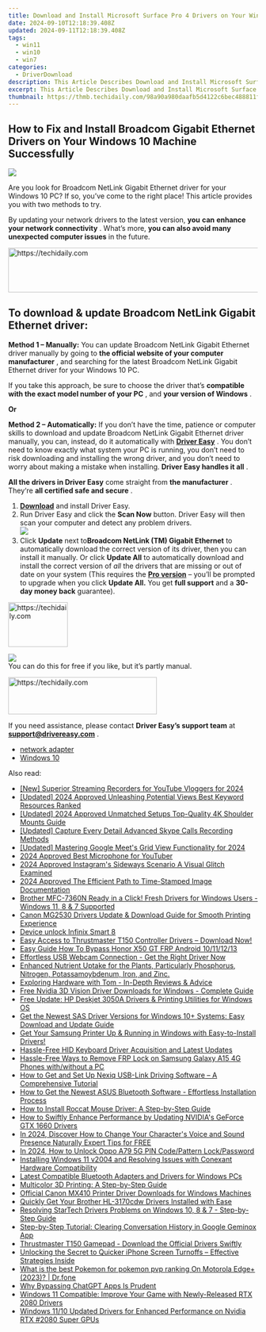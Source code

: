 ```yaml
---
title: Download and Install Microsoft Surface Pro 4 Drivers on Your Windows PC
date: 2024-09-10T12:18:39.408Z
updated: 2024-09-11T12:18:39.408Z
tags:
  - win11
  - win10
  - win7
categories:
  - DriverDownload
description: This Article Describes Download and Install Microsoft Surface Pro 4 Drivers on Your Windows PC
excerpt: This Article Describes Download and Install Microsoft Surface Pro 4 Drivers on Your Windows PC
thumbnail: https://thmb.techidaily.com/98a90a980daafb5d4122c6bec488811f000154f10382aff0b3452de9d0f47411.jpg
---
```


## How to Fix and Install Broadcom Gigabit Ethernet Drivers on Your Windows 10 Machine Successfully

![](https://images.drivereasy.com/wp-content/uploads/2018/12/snap000007.png)

 Are you look for Broadcom NetLink Gigabit Ethernet driver for your Windows 10 PC?  If so, you’ve come to the right place! This article provides you with two methods to try.

 By updating your network drivers to the latest version, **you**  **can**  **enhance your network connectivity** . What’s more, **you can also avoid many unexpected computer issues**   in the future.





<!-- affiliate ads begin -->
<a href="https://appsumo.8odi.net/c/5597632/2118323/7443" target="_top" id="2118323">
  <img src="//a.impactradius-go.com/display-ad/7443-2118323" border="0" alt="https://techidaily.com" width="728" height="90"/>
</a>
<img height="0" width="0" src="https://appsumo.8odi.net/i/5597632/2118323/7443" style="position:absolute;visibility:hidden;" border="0" />
<!-- affiliate ads end -->




## **To download & update Broadcom NetLink Gigabit Ethernet driver:**

**Method 1 – Manually:**  You can update Broadcom NetLink Gigabit Ethernet driver manually by going to **the official website of your computer manufacturer** , and searching for the latest Broadcom NetLink Gigabit Ethernet driver for your Windows 10 PC.

 If you take this approach, be sure to choose the driver that’s **compatible with the exact model number of your PC** , and **your version of Windows** .

**Or**

**Method 2 – Automatically:**   If you don’t have the time, patience or computer skills to download and update Broadcom NetLink Gigabit Ethernet driver manually, you can, instead, do it automatically with **[Driver Easy](https://tools.techidaily.com/drivereasy/download/)**  .  You don’t need to know exactly what system your PC is running, you don’t need to risk downloading and installing the wrong driver, and you don’t need to worry about making a mistake when installing. **Driver Easy handles it all** .

**All the drivers in Driver Easy** come straight from **the manufacturer** . They‘re **all certified safe and secure** .

1. **[Download](https://tools.techidaily.com/drivereasy/download/)**  and install Driver Easy.
2. Run Driver Easy and click the **Scan Now**  button. Driver Easy will then scan your computer and detect any problem drivers.  
![](https://images.drivereasy.com/wp-content/uploads/2018/12/snap000001.png)
3. Click **Update**  next to**Broadcom NetLink (TM) Gigabit Ethernet** to automatically download the correct version of its driver, then you can install it manually. Or click **Update All**  to automatically download and install the correct version of _all_  the drivers that are missing or out of date on your system (This requires the **[Pro version](https://tools.techidaily.com/drivereasy/download/)**  – you’ll be prompted to upgrade when you click **Update All.** You get **full support**  and a **30-day money back**  guarantee).  




<!-- affiliate ads begin -->
<a href="https://bluettiit.sjv.io/c/5597632/2114263/17093" target="_top" id="2114263">
  <img src="//a.impactradius-go.com/display-ad/17093-2114263" border="0" alt="https://techidaily.com" width="120" height="90"/>
</a>
<img height="0" width="0" src="https://bluettiit.sjv.io/i/5597632/2114263/17093" style="position:absolute;visibility:hidden;" border="0" />
<!-- affiliate ads end -->




![](https://images.drivereasy.com/wp-content/uploads/2018/12/snap000005.png)  
 You can do this for free if you like, but it’s partly manual.  




<!-- affiliate ads begin -->
<a href="https://25home.pxf.io/c/5597632/2123475/16836" target="_top" id="2123475">
  <img src="//a.impactradius-go.com/display-ad/16836-2123475" border="0" alt="https://techidaily.com" width="300" height="75"/>
</a>
<img height="0" width="0" src="https://25home.pxf.io/i/5597632/2123475/16836" style="position:absolute;visibility:hidden;" border="0" />
<!-- affiliate ads end -->




 If you need assistance, please contact **Driver Easy’s support team** at [**support@drivereasy.com**](https://tools.techidaily.com/drivereasy/download/) .

* [network adapter](https://tools.techidaily.com/drivereasy/download/)
* [Windows 10](https://tools.techidaily.com/drivereasy/download/)

<ins class="adsbygoogle"
     style="display:block"
     data-ad-format="autorelaxed"
     data-ad-client="ca-pub-7571918770474297"
     data-ad-slot="1223367746"></ins>



<ins class="adsbygoogle"
     style="display:block"
     data-ad-client="ca-pub-7571918770474297"
     data-ad-slot="8358498916"
     data-ad-format="auto"
     data-full-width-responsive="true"></ins>

<span class="atpl-alsoreadstyle">Also read:</span>
<div><ul>
<li><a href="https://youtube-data.techidaily.com/uperior-streaming-recorders-for-youtube-vloggers-for-2024/"><u>[New] Superior Streaming Recorders for YouTube Vloggers for 2024</u></a></li>
<li><a href="https://youtube-tips.techidaily.com/ed-2024-approved-unleashing-potential-views-best-keyword-resources-ranked/"><u>[Updated] 2024 Approved  Unleashing Potential Views  Best Keyword Resources Ranked</u></a></li>
<li><a href="https://fox-glue.techidaily.com/updated-2024-approved-unmatched-setups-top-quality-4k-shoulder-mounts-guide/"><u>[Updated] 2024 Approved  Unmatched Setups  Top-Quality 4K Shoulder Mounts Guide</u></a></li>
<li><a href="https://screen-recording.techidaily.com/updated-capture-every-detail-advanced-skype-calls-recording-methods/"><u>[Updated] Capture Every Detail  Advanced Skype Calls Recording Methods</u></a></li>
<li><a href="https://screen-recording.techidaily.com/updated-mastering-google-meets-grid-view-functionality-for-2024/"><u>[Updated] Mastering Google Meet's Grid View Functionality for 2024</u></a></li>
<li><a href="https://youtube-lab.techidaily.com/approved-best-microphone-for-youtuber/"><u>2024 Approved  Best Microphone for YouTuber</u></a></li>
<li><a href="https://extra-skills.techidaily.com/2024-approved-instagrams-sideways-scenario-a-visual-glitch-examined/"><u>2024 Approved  Instagram's Sideways Scenario  A Visual Glitch Examined</u></a></li>
<li><a href="https://fox-hovers.techidaily.com/2024-approved-the-efficient-path-to-time-stamped-image-documentation/"><u>2024 Approved  The Efficient Path to Time-Stamped Image Documentation</u></a></li>
<li><a href="https://win-amazing.techidaily.com/1722965080597-brother-mfc-7360n-ready-in-a-click-fresh-drivers-for-windows-users-windows-11-8-and-7-supported/"><u>Brother MFC-7360N Ready in a Click! Fresh Drivers for Windows Users - Windows 11, 8 & 7 Supported</u></a></li>
<li><a href="https://win-amazing.techidaily.com/canon-mg2530-drivers-update-and-download-guide-for-smooth-printing-experience/"><u>Canon MG2530 Drivers Update & Download Guide for Smooth Printing Experience</u></a></li>
<li><a href="https://phone-solutions.techidaily.com/device-unlock-infinix-smart-8-by-drfone-android-unlock-android-unlock/"><u>Device unlock  Infinix Smart 8</u></a></li>
<li><a href="https://win-amazing.techidaily.com/easy-access-to-thrustmaster-t150-controller-drivers-download-now/"><u>Easy Access to Thrustmaster T150 Controller Drivers – Download Now!</u></a></li>
<li><a href="https://bypass-frp.techidaily.com/easy-guide-how-to-bypass-honor-x50-gt-frp-android-10111213-by-drfone-android/"><u>Easy Guide How To Bypass Honor X50 GT FRP Android 10/11/12/13</u></a></li>
<li><a href="https://win-amazing.techidaily.com/effortless-usb-webcam-connection-get-the-right-driver-now/"><u>Effortless USB Webcam Connection - Get the Right Driver Now</u></a></li>
<li><a href="https://win-amazing.techidaily.com/enhanced-nutrient-uptake-for-the-plants-particularly-phosphorus-nitrogen-potassamoybdenum-iron-and-zinc/"><u>Enhanced Nutrient Uptake for the Plants, Particularly Phosphorus, Nitrogen, Potassamoybdenum, Iron, and Zinc.</u></a></li>
<li><a href="https://hardware-tips.techidaily.com/exploring-hardware-with-tom-in-depth-reviews-and-advice/"><u>Exploring Hardware with Tom - In-Depth Reviews & Advice</u></a></li>
<li><a href="https://win-amazing.techidaily.com/free-nvidia-3d-vision-driver-downloads-for-windows-complete-guide/"><u>Free Nvidia 3D Vision Driver Downloads for Windows - Complete Guide</u></a></li>
<li><a href="https://win-amazing.techidaily.com/free-update-hp-deskjet-3050a-drivers-and-printing-utilities-for-windows-os/"><u>Free Update: HP Deskjet 3050A Drivers & Printing Utilities for Windows OS</u></a></li>
<li><a href="https://win-amazing.techidaily.com/get-the-newest-sas-driver-versions-for-windows-10plus-systems-easy-download-and-update-guide/"><u>Get the Newest SAS Driver Versions for Windows 10+ Systems: Easy Download and Update Guide</u></a></li>
<li><a href="https://win-amazing.techidaily.com/get-your-samsung-printer-up-and-running-in-windows-with-easy-to-install-drivers/"><u>Get Your Samsung Printer Up & Running in Windows with Easy-to-Install Drivers!</u></a></li>
<li><a href="https://win-amazing.techidaily.com/hassle-free-hid-keyboard-driver-acquisition-and-latest-updates/"><u>Hassle-Free HID Keyboard Driver Acquisition and Latest Updates</u></a></li>
<li><a href="https://bypass-frp.techidaily.com/hassle-free-ways-to-remove-frp-lock-on-samsung-galaxy-a15-4g-phones-withwithout-a-pc-by-drfone-android/"><u>Hassle-Free Ways to Remove FRP Lock on Samsung Galaxy A15 4G Phones with/without a PC</u></a></li>
<li><a href="https://win-amazing.techidaily.com/how-to-get-and-set-up-nexiq-usb-link-driving-software-a-comprehensive-tutorial/"><u>How to Get and Set Up Nexiq USB-Link Driving Software – A Comprehensive Tutorial</u></a></li>
<li><a href="https://win-amazing.techidaily.com/how-to-get-the-newest-asus-bluetooth-software-effortless-installation-process/"><u>How to Get the Newest ASUS Bluetooth Software - Effortless Installation Process</u></a></li>
<li><a href="https://win-amazing.techidaily.com/how-to-install-roccat-mouse-driver-a-step-by-step-guide/"><u>How to Install Roccat Mouse Driver: A Step-by-Step Guide</u></a></li>
<li><a href="https://win-amazing.techidaily.com/how-to-swiftly-enhance-performance-by-updating-nvidias-geforce-gtx-1660-drivers/"><u>How to Swiftly Enhance Performance by Updating NVIDIA's GeForce GTX 1660 Drivers</u></a></li>
<li><a href="https://fox-links.techidaily.com/in-2024-discover-how-to-change-your-characters-voice-and-sound-presence-naturally-expert-tips-for-free/"><u>In 2024, Discover How to Change Your Character's Voice and Sound Presence Naturally  Expert Tips for FREE</u></a></li>
<li><a href="https://android-unlock.techidaily.com/in-2024-how-to-unlock-oppo-a79-5g-pin-codepattern-lockpassword-by-drfone-android/"><u>In 2024, How to Unlock Oppo A79 5G PIN Code/Pattern Lock/Password</u></a></li>
<li><a href="https://win-amazing.techidaily.com/installing-windows-11-v2004-and-resolving-issues-with-conexant-hardware-compatibility/"><u>Installing Windows 11 v2004 and Resolving Issues with Conexant Hardware Compatibility</u></a></li>
<li><a href="https://win-amazing.techidaily.com/latest-compatible-bluetooth-adapters-and-drivers-for-windows-pcs/"><u>Latest Compatible Bluetooth Adapters and Drivers for Windows PCs</u></a></li>
<li><a href="https://buynow-help.techidaily.com/multicolor-3d-printing-a-step-by-step-guide/"><u>Multicolor 3D Printing: A Step-by-Step Guide</u></a></li>
<li><a href="https://win-amazing.techidaily.com/official-canon-mx410-printer-driver-downloads-for-windows-machines/"><u>Official Canon MX410 Printer Driver Downloads for Windows Machines</u></a></li>
<li><a href="https://win-amazing.techidaily.com/quickly-get-your-brother-hl-3170cdw-drivers-installed-with-ease/"><u>Quickly Get Your Brother HL-3170cdw Drivers Installed with Ease</u></a></li>
<li><a href="https://driver-download.techidaily.com/resolving-startech-drivers-problems-on-windows-10-8-and-7-step-by-step-guide/"><u>Resolving StarTech Drivers Problems on Windows 10, 8 & 7 - Step-by-Step Guide</u></a></li>
<li><a href="https://some-approaches.techidaily.com/step-by-step-tutorial-clearing-conversation-history-in-google-geminox-app/"><u>Step-by-Step Tutorial: Clearing Conversation History in Google Geminox App</u></a></li>
<li><a href="https://win-amazing.techidaily.com/thrustmaster-t150-gamepad-download-the-official-drivers-swiftly/"><u>Thrustmaster T150 Gamepad - Download the Official Drivers Swiftly</u></a></li>
<li><a href="https://fox-that.techidaily.com/unlocking-the-secret-to-quicker-iphone-screen-turnoffs-effective-strategies-inside/"><u>Unlocking the Secret to Quicker iPhone Screen Turnoffs – Effective Strategies Inside</u></a></li>
<li><a href="https://android-pokemon-go.techidaily.com/what-is-the-best-pokemon-for-pokemon-pvp-ranking-on-motorola-edgeplus-2023-drfone-by-drfone-virtual-android/"><u>What is the best Pokemon for pokemon pvp ranking On Motorola Edge+ (2023)? | Dr.fone</u></a></li>
<li><a href="https://tech-savvy.techidaily.com/why-bypassing-chatgpt-apps-is-prudent/"><u>Why Bypassing ChatGPT Apps Is Prudent</u></a></li>
<li><a href="https://win-amazing.techidaily.com/windows-11-compatible-improve-your-game-with-newly-released-rtx-2080-drivers/"><u>Windows 11 Compatible: Improve Your Game with Newly-Released RTX 2080 Drivers</u></a></li>
<li><a href="https://win-amazing.techidaily.com/windows-1110-updated-drivers-for-enhanced-performance-on-nvidia-rtx-2080-super-gpus/"><u>Windows 11/10 Updated Drivers for Enhanced Performance on Nvidia RTX #2080 Super GPUs</u></a></li>
</ul></div>
